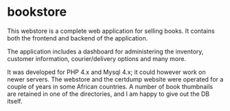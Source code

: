 bookstore
=========
This webstore is a complete web application for selling books. It contains both the frontend and backend of the application.

The application includes a dashboard for administering the inventory, customer information, courier/delivery options and many more.

It was developed for PHP 4.x and Mysql 4.x; it could however work on newer servers. The webstore and the certdump website were operated for a couple of years in some African countries. A number of book thumbnails are retained in one of the directories, and I am happy to give out the DB itself.
